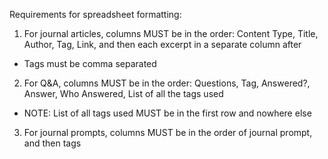 Requirements for spreadsheet formatting:

1. For journal articles, columns MUST be in the order: Content Type, Title, Author, Tag, Link, and then each excerpt in a separate column after
- Tags must be comma separated
2. For Q&A, columns MUST be in the order: Questions, Tag, Answered?, Answer, Who Answered, List of all the tags used
- NOTE: List of all tags used MUST be in the first row and nowhere else
3. For journal prompts, columns MUST be in the order of journal prompt, and then tags